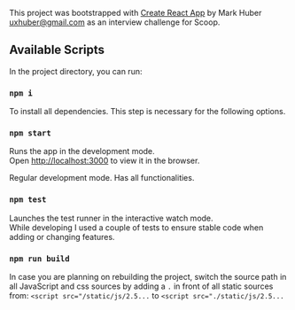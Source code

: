 This project was bootstrapped with [Create React App](https://github.com/facebook/create-react-app) by Mark Huber uxhuber@gmail.com as an interview challenge for Scoop.

## Available Scripts

In the project directory, you can run:

### `npm i`

To install all dependencies. This step is necessary for the following options.

### `npm start`

Runs the app in the development mode.<br>
Open [http://localhost:3000](http://localhost:3000) to view it in the browser.

Regular development mode. Has all functionalities.

### `npm test`

Launches the test runner in the interactive watch mode.<br>
While developing I used a couple of tests to ensure stable code when adding or changing features.

### `npm run build`

In case you are planning on rebuilding the project, switch the source path in all JavaScript and css sources by adding a `.` in front of all static sources from: `<script src="/static/js/2.5...` to `<script src="./static/js/2.5...`

